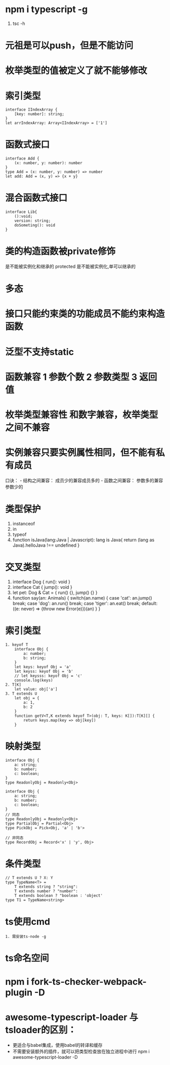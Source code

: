 
# npm i typescript -g
1. tsc -h

# 元祖是可以push，但是不能访问

# 枚举类型的值被定义了就不能够修改

# 索引类型
    interface IIndexArray {
        [key: number]: string;
    }
    let arrIndexArray: Array<IIndexArray> = ['1']

# 函数式接口
    interface Add {
        (x: number, y: number): number
    }
    type Add = (x: number, y: number) => number
    let add: Add = (x, y) => {x + y}

# 混合函数式接口
    interface Lib{
        ():void;
        version: string;
        doSometing(): void
    }

# 类的构造函数被private修饰
  是不能被实例化和继承的
  protected 是不能被实例化,单可以继承的
  
# 多态

# 接口只能约束类的功能成员不能约束构造函数

# 泛型不支持static

# 函数兼容 1 参数个数 2 参数类型 3 返回值
# 枚举类型兼容性 和数字兼容，枚举类型之间不兼容
# 实例兼容只要实例属性相同，但不能有私有成员
  口诀：
      - 结构之间兼容： 成员少的兼容成员多的
      - 函数之间兼容： 参数多的兼容参数少的

# 类型保护
  1. instanceof 
  2. in 
  3. typeof 
  4. function isJava(lang:Java | Javascript): lang is Java{
      return (lang as Java).helloJava !== undefined
  }

# 交叉类型
  1. interface Dog {
      run(): void
  }
  2. interface Cat {
      jump(): void
  }
  3. let pet: Dog & Cat = {
      run() {},
      jump() {}
  }
  4. function say(an: Animals) {
        switch(an.name) {
            case 'cat':
                an.jump()
                break;
            case 'dog':
                an.run()
                break;
            case 'tiger':
                an.eat()
                break;
            default:
                ((e: never) => {throw  new Error(e)})(an)
        }
    }

# 索引类型
    1. keyof T
        interface Obj {
            a: number;
            b: string;
        }
        let keys: keyof Obj = 'a'
        let keyss: keyof Obj = 'b'
        // let keysss: keyof Obj = 'c'
        console.log(keys)
    2. T[K]
        let value: obj['a']
    3. T extends U
        let obj = {
            a: 1,
            b: 2
        }
        function getV<T,K extends keyof T>(obj: T, keys: K[]):T[K][] {
            return keys.map(key => obj[key])
        }
# 映射类型
    interface Obj {
        a: string;
        b: number;
        c: boolean;
    }
    type ReadonlyObj = Readonly<Obj>

    interface Obj {
        a: string;
        b: number;
        c: boolean;
    }
    // 同态
    type ReadonlyObj = Readonly<Obj>
    type PartialObj = Partial<Obj>
    type PickObj = Pick<Obj, 'a' | 'b'>

    // 非同态
    type RecordObj = Record<'x' | 'y', Obj>
# 条件类型
    // T extends U ? X: Y
    type TypeName<T> = 
        T extends string ? "string":
        T extends number ? "number":
        T extends boolean ? "boolean : 'object'
    type T1 = TypeName<string>

# ts使用cmd
    1. 需安装ts-node -g

# ts命名空间

# npm i fork-ts-checker-webpack-plugin -D
# awesome-typescript-loader 与tsloader的区别：
  - 更适合与babel集成，使用babel的转译和缓存
  - 不需要安装额外的插件，就可以把类型检查放在独立进程中进行
  npm i awesome-typescript-loader -D


